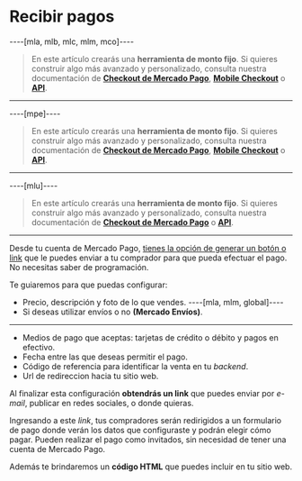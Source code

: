 # Recibir pagos

----[mla, mlb, mlc, mlm, mco]----
> En este artículo crearás una **herramienta de monto fijo**. Si quieres construir algo más avanzado y personalizado, consulta nuestra documentación de **[Checkout de Mercado Pago](https://www.mercadopago.com.ar/developers/es/guides/payments/web-payment-checkout/introduction)**, **[Mobile Checkout](https://www.mercadopago.com.ar/developers/es/guides/payments/mobile-checkout/introduction)** o **[API](https://www.mercadopago.com.ar/developers/es/guides/payments/api/introduction)**.
------------

----[mpe]----
> En este artículo crearás una **herramienta de monto fijo**. Si quieres construir algo más avanzado y personalizado, consulta nuestra documentación de **[Checkout de Mercado Pago](https://www.mercadopago.com.mx/developers/es/guides/payments/web-checkout/introduction)**, **[Mobile Checkout](https://www.mercadopago.com.ar/developers/es/guides/payments/mobile-checkout/introduction)** o **[API](https://www.mercadopago.com.ar/developers/es/guides/payments/api/introduction)**.
------------

----[mlu]----
> En este artículo crearás una **herramienta de monto fijo**. Si quieres construir algo más avanzado y personalizado, consulta nuestra documentación de **[Checkout de Mercado Pago](https://www.mercadopago.com.uy/developers/es/guides/payments/web-payment-checkout/introduction)** o **[API](https://www.mercadopago.com.ar/developers/es/guides/payments/api/introduction)**.
------------

Desde tu cuenta de Mercado Pago, [tienes la opción de generar un botón o link](https://www.mercadopago.com.ar/tools/create) que le puedes enviar a tu comprador para que pueda efectuar el pago. No necesitas saber de programación.  

Te guiaremos para que puedas configurar:

* Precio, descripción y foto de lo que vendes.
----[mla, mlm, global]----
* Si deseas utilizar envíos o no **(Mercado Envíos)**.
------------
* Medios de pago que aceptas: tarjetas de crédito o débito y pagos en efectivo.
* Fecha entre las que deseas permitir el pago.
* Código de referencia para identificar la venta en tu _backend_.
* Url de redireccion hacia tu sitio web.

Al finalizar esta configuración **obtendrás un link** que puedes enviar por _e-mail_, publicar en redes sociales, o donde quieras.

Ingresando a este _link_, tus compradores serán redirigidos a un formulario de pago donde verán los datos que configuraste y podrán elegir cómo pagar. Pueden realizar el pago como invitados, sin necesidad de tener una cuenta de Mercado Pago.

Además te brindaremos un **código HTML** que puedes incluir en tu sitio web.
